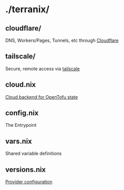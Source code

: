 # ./terranix/

## cloudflare/

DNS, Workers/Pages, Tunnels, etc through [Cloudflare](https://cloudflare.com/)

## tailscale/

Secure, remote access via [tailscale](https://tailscale.com/)

## cloud.nix

[Cloud backend for OpenTofu state](https://opentofu.org/docs/language/settings/tf-cloud/)

## config.nix

The Entrypoint

## vars.nix

Shared variable definitions

## versions.nix

[Provider configuration](https://opentofu.org/docs/language/providers/configuration/)
